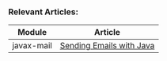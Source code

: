 ### Relevant Articles: 

Module | Article
--|--
javax-mail | [Sending Emails with Java](http://www.baeldung.com/java-email)